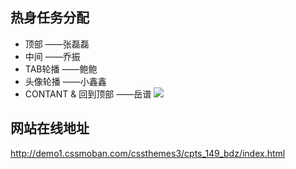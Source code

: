 ## 热身任务分配
- 顶部  				——张磊磊
- 中间  				——乔振
- TAB轮播 				——鲍鲍
- 头像轮播 				——小鑫鑫
- CONTANT & 回到顶部  	——岳谱
![](http://7xrn7f.com1.z0.glb.clouddn.com/16-3-9/46121124.jpg)


## 网站在线地址
http://demo1.cssmoban.com/cssthemes3/cpts_149_bdz/index.html
